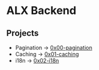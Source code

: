 # ALX Backend
## Projects
* Pagination -> [0x00-pagination](./0x00-pagination)
* Caching -> [0x01-caching](./0x01-caching/)
* i18n -> [0x02-i18n](./0x02-i18n/)
